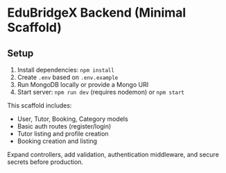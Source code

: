 # EduBridgeX Backend (Minimal Scaffold)

## Setup
1. Install dependencies: `npm install`
2. Create `.env` based on `.env.example`
3. Run MongoDB locally or provide a Mongo URI
4. Start server: `npm run dev` (requires nodemon) or `npm start`

This scaffold includes:
- User, Tutor, Booking, Category models
- Basic auth routes (register/login)
- Tutor listing and profile creation
- Booking creation and listing

Expand controllers, add validation, authentication middleware, and secure secrets before production.
